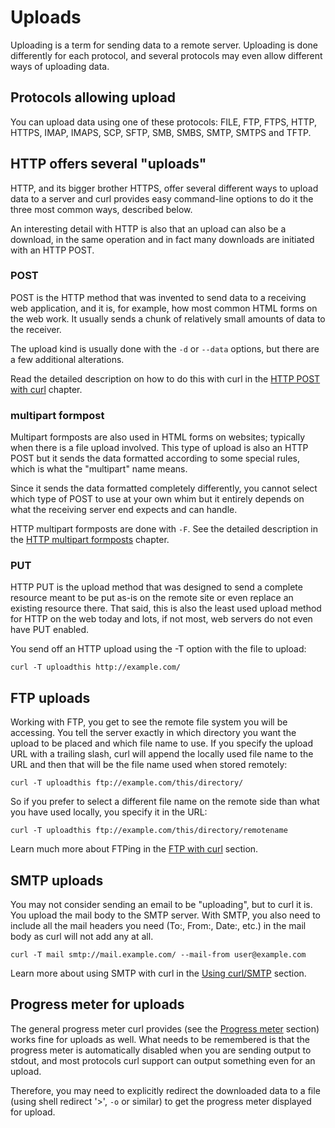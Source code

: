 # Uploads

Uploading is a term for sending data to a remote server. Uploading is done
differently for each protocol, and several protocols may even allow different
ways of uploading data.

## Protocols allowing upload

You can upload data using one of these protocols: FILE, FTP, FTPS, HTTP,
HTTPS, IMAP, IMAPS, SCP, SFTP, SMB, SMBS, SMTP, SMTPS and TFTP.

## HTTP offers several "uploads"

HTTP, and its bigger brother HTTPS, offer several different ways to upload
data to a server and curl provides easy command-line options to do it the
three most common ways, described below.

An interesting detail with HTTP is also that an upload can also be a download,
in the same operation and in fact many downloads are initiated with an HTTP
POST.

### POST

POST is the HTTP method that was invented to send data to a receiving web
application, and it is, for example, how most common HTML forms on the web
work. It usually sends a chunk of relatively small amounts of data to the
receiver.

The upload kind is usually done with the `-d` or `--data` options, but there
are a few additional alterations.

Read the detailed description on how to do this with curl in the [HTTP POST
with curl](../http/post.md) chapter.

### multipart formpost

Multipart formposts are also used in HTML forms on websites; typically when
there is a file upload involved. This type of upload is also an HTTP POST but
it sends the data formatted according to some special rules, which is what the
"multipart" name means.

Since it sends the data formatted completely differently, you cannot select
which type of POST to use at your own whim but it entirely depends on what the
receiving server end expects and can handle.

HTTP multipart formposts are done with `-F`. See the detailed description in
the [HTTP multipart formposts](../http/multipart.md) chapter.

### PUT

HTTP PUT is the upload method that was designed to send a complete resource
meant to be put as-is on the remote site or even replace an existing resource
there. That said, this is also the least used upload method for HTTP on the
web today and lots, if not most, web servers do not even have PUT enabled.

You send off an HTTP upload using the -T option with the file to upload:

    curl -T uploadthis http://example.com/

## FTP uploads

Working with FTP, you get to see the remote file system you will be accessing.
You tell the server exactly in which directory you want the upload to be
placed and which file name to use. If you specify the upload URL with a
trailing slash, curl will append the locally used file name to the URL and
then that will be the file name used when stored remotely:

    curl -T uploadthis ftp://example.com/this/directory/

So if you prefer to select a different file name on the remote side than what
you have used locally, you specify it in the URL:

    curl -T uploadthis ftp://example.com/this/directory/remotename

Learn much more about FTPing in the [FTP with curl](../ftp.md) section.

## SMTP uploads

You may not consider sending an email to be "uploading", but to curl it is.
You upload the mail body to the SMTP server. With SMTP, you also need to
include all the mail headers you need (To:, From:, Date:, etc.) in the mail
body as curl will not add any at all.

    curl -T mail smtp://mail.example.com/ --mail-from user@example.com

Learn more about using SMTP with curl in the [Using
curl/SMTP](smtp.md) section.

## Progress meter for uploads

The general progress meter curl provides (see the [Progress
meter](../cmdline/progressmeter.md) section) works fine for uploads as well.
What needs to be remembered is that the progress meter is automatically
disabled when you are sending output to stdout, and most protocols curl
support can output something even for an upload.

Therefore, you may need to explicitly redirect the downloaded data to a file
(using shell redirect '>', `-o` or similar) to get the progress meter
displayed for upload.
